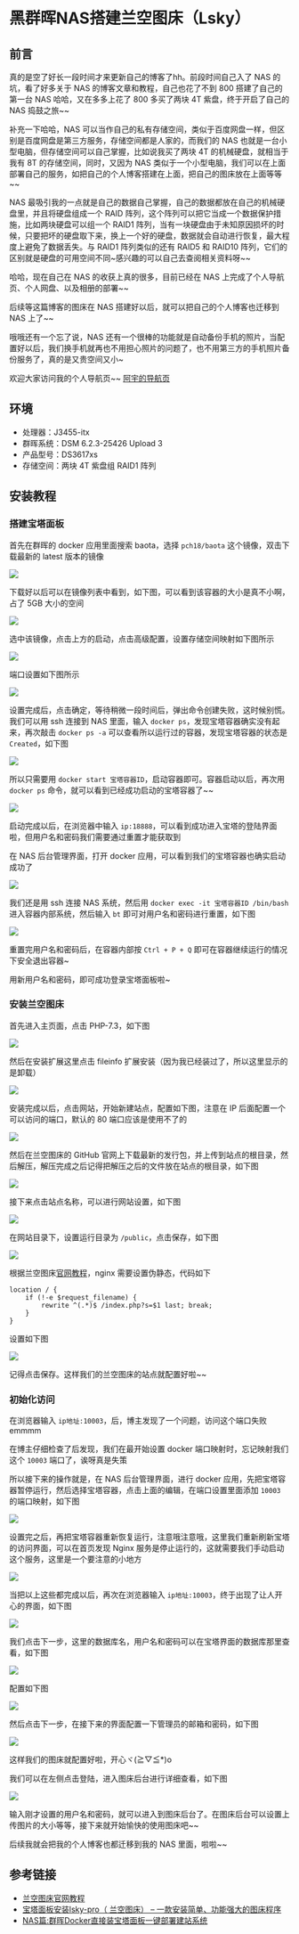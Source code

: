 # 黑群晖NAS搭建兰空图床（Lsky）
## 前言
真的是空了好长一段时间才来更新自己的博客了hh。前段时间自己入了 NAS 的坑，看了好多关于 NAS 的博客文章和教程，自己也花了不到 800 搭建了自己的第一台 NAS 哈哈，又在多多上花了 800 多买了两块 4T 紫盘，终于开启了自己的 NAS 捣鼓之旅~~

补充一下哈哈，NAS 可以当作自己的私有存储空间，类似于百度网盘一样，但区别是百度网盘是第三方服务，存储空间都是人家的，而我们的 NAS 也就是一台小型电脑，但存储空间可以自己掌握，比如说我买了两块 4T 的机械硬盘，就相当于我有 8T 的存储空间，同时，又因为 NAS 类似于一个小型电脑，我们可以在上面部署自己的服务，如把自己的个人博客搭建在上面，把自己的图床放在上面等等~~

NAS 最吸引我的一点就是自己的数据自己掌握，自己的数据都放在自己的机械硬盘里，并且将硬盘组成一个 RAID 阵列，这个阵列可以把它当成一个数据保护措施，比如两块硬盘可以组一个 RAID1 阵列，当有一块硬盘由于未知原因损坏的时候，只要把坏的硬盘取下来，换上一个好的硬盘，数据就会自动进行恢复，最大程度上避免了数据丢失。与 RAID1 阵列类似的还有 RAID5 和 RAID10 阵列，它们的区别就是硬盘的可用空间不同~感兴趣的可以自己去查阅相关资料呀~~

哈哈，现在自己在 NAS 的收获上真的很多，目前已经在 NAS 上完成了个人导航页、个人网盘、以及相册的部署~~

后续等这篇博客的图床在 NAS 搭建好以后，就可以把自己的个人博客也迁移到 NAS 上了~~

哦哦还有一个忘了说，NAS 还有一个很棒的功能就是自动备份手机的照片，当配置好以后，我们换手机就再也不用担心照片的问题了，也不用第三方的手机照片备份服务了，真的是又贵空间又小~

欢迎大家访问我的个人导航页~~ [阿宇的导航页](https://aayu.today)

## 环境
* 处理器：J3455-itx
* 群晖系统：DSM 6.2.3-25426 Upload 3
* 产品型号：DS3617xs
* 存储空间：两块 4T 紫盘组 RAID1 阵列

## 安装教程
### 搭建宝塔面板
首先在群晖的 docker 应用里面搜索 baota，选择 `pch18/baota` 这个镜像，双击下载最新的 latest 版本的镜像

![](http://image.aayu.today/2022/01/12/e7789a2be6329.png)

下载好以后可以在镜像列表中看到，如下图，可以看到该容器的大小是真不小啊，占了 5GB 大小的空间

![](http://image.aayu.today/2022/01/12/3d21f3bf28d50.png)

选中该镜像，点击上方的启动，点击高级配置，设置存储空间映射如下图所示

![](http://image.aayu.today/2022/01/12/6920258f5c87b.png)

端口设置如下图所示

![](http://image.aayu.today/2022/01/12/2715710220830.png)

设置完成后，点击确定，等待稍微一段时间后，弹出命令创建失败，这时候别慌。我们可以用 ssh 连接到 NAS 里面，输入 `docker ps`，发现宝塔容器确实没有起来，再次敲击 `docker ps -a` 可以查看所以运行过的容器，发现宝塔容器的状态是 `Created`，如下图

![](http://image.aayu.today/2022/01/12/85c42971f05d3.png)

所以只需要用 `docker start 宝塔容器ID`，启动容器即可。容器启动以后，再次用 `docker ps` 命令，就可以看到已经成功启动的宝塔容器了~~

![](http://image.aayu.today/2022/01/12/3e1abcce3b028.png)

启动完成以后，在浏览器中输入 `ip:18888`，可以看到成功进入宝塔的登陆界面啦，但用户名和密码我们需要通过重置才能获取到

在 NAS 后台管理界面，打开 docker 应用，可以看到我们的宝塔容器也确实启动成功了

![](http://image.aayu.today/2022/01/12/2f0547340adf7.png)

我们还是用 ssh 连接 NAS 系统，然后用 `docker exec -it 宝塔容器ID /bin/bash` 进入容器内部系统，然后输入 `bt` 即可对用户名和密码进行重置，如下图

![](http://image.aayu.today/2022/01/12/5c0a8442abf54.png)

重置完用户名和密码后，在容器内部按 `Ctrl + P + Q` 即可在容器继续运行的情况下安全退出容器~

用新用户名和密码，即可成功登录宝塔面板啦~

### 安装兰空图床
首先进入主页面，点击 PHP-7.3，如下图

![](http://image.aayu.today/2022/01/12/1ebfe72982cc2.png)

然后在安装扩展这里点击 fileinfo 扩展安装（因为我已经装过了，所以这里显示的是卸载）

![](http://image.aayu.today/2022/01/12/ea3ab0f0c4f47.png)

安装完成以后，点击网站，开始新建站点，配置如下图，注意在 IP 后面配置一个可以访问的端口，默认的 80 端口应该是使用不了的

![](http://image.aayu.today/2022/01/12/0af4c3de78a55.png)

然后在兰空图床的 GitHub 官网上下载最新的发行包，并上传到站点的根目录，然后解压，解压完成之后记得把解压之后的文件放在站点的根目录，如下图

![](http://image.aayu.today/2022/01/12/b4b042cd16722.png)

接下来点击站点名称，可以进行网站设置，如下图

![](http://image.aayu.today/2022/01/12/6e4d58cbf32b4.png)

在网站目录下，设置运行目录为 `/public`，点击保存，如下图

![](http://image.aayu.today/2022/01/12/4553770b23267.png)

根据兰空图床[官网教程](https://www.kancloud.cn/wispx/lsky-pro/880044)，nginx 需要设置伪静态，代码如下

```
location / {
    if (!-e $request_filename) {
    	rewrite ^(.*)$ /index.php?s=$1 last; break;
    }
}
```

设置如下图

![](http://image.aayu.today/2022/01/12/15a3203b8d92d.png)

记得点击保存。这样我们的兰空图床的站点就配置好啦~~

### 初始化访问
在浏览器输入 `ip地址:10003`，后，博主发现了一个问题，访问这个端口失败 emmmm

在博主仔细检查了后发现，我们在最开始设置 docker 端口映射时，忘记映射我们这个 `10003` 端口了，诶呀真是失策

所以接下来的操作就是，在 NAS 后台管理界面，进行 docker 应用，先把宝塔容器暂停运行，然后选择宝塔容器，点击上面的编辑，在端口设置里面添加 `10003` 的端口映射，如下图

![](http://image.aayu.today/2022/01/12/3be66807ee889.png)

设置完之后，再把宝塔容器重新恢复运行，注意哦注意哦，这里我们重新刷新宝塔的访问界面，可以在首页发现 Nginx 服务是停止运行的，这就需要我们手动启动这个服务，这里是一个要注意的小地方

![](http://image.aayu.today/2022/01/12/fb5479c4d1edc.png)

当把以上这些都完成以后，再次在浏览器输入 `ip地址:10003`，终于出现了让人开心的界面，如下图

![](http://image.aayu.today/2022/01/12/44d9065f8e998.png)

我们点击下一步，这里的数据库名，用户名和密码可以在宝塔界面的数据库那里查看，如下图

![](http://image.aayu.today/2022/01/12/c48e9e9c3998a.png)

配置如下图

![](http://image.aayu.today/2022/01/12/e387b7616a750.png)

然后点击下一步，在接下来的界面配置一下管理员的邮箱和密码，如下图

![](http://image.aayu.today/2022/01/12/707ac27baa7af.png)

这样我们的图床就配置好啦，开心ヾ(≧▽≦*)o

我们可以在左侧点击登陆，进入图床后台进行详细查看，如下图

![](http://image.aayu.today/2022/01/12/e62e686015c82.png)

输入刚才设置的用户名和密码，就可以进入到图床后台了。在图床后台可以设置上传图片的大小等等，接下来就开始愉快的使用图床吧~~

后续我就会把我的个人博客也都迁移到我的 NAS 里面，啦啦~~

## 参考链接
* [兰空图床官网教程](https://www.kancloud.cn/wispx/lsky-pro/880044)
* [宝塔面板安装lsky-pro（ 兰空图床） – 一款安装简单、功能强大的图床程序](https://www.daniao.org/10229.html)
* [NAS篇:群晖Docker直接装宝塔面板一键部署建站系统](https://post.smzdm.com/p/alpzxzq0/#comments)



